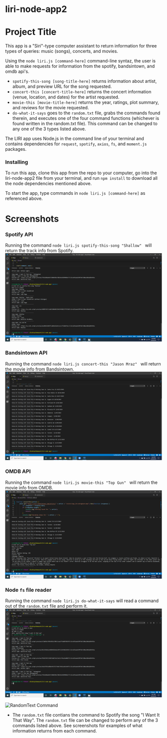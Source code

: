 # liri-node-app2

# Project Title

This app is a "Siri"-type computer assistant to return information for three types of queries: music (songs), concerts, and movies.

Using the `node liri.js [command-here]` command-line syntaz, the user is able to make requests for information from the spotify, bandsintown, and omdb api's.
 - `spotify-this-song [song-title-here]` returns information about artist, album, and preview URL for the song requested.
 - `concert-this [concert-title-here]` returns the concert information (venue, location, and dates) for the artist requested.
 - `movie-this [movie-title-here]` returns the year, ratings, plot summary, and reviews for the movie requested.
 - `do-what-it-says` goes to the `random.txt` file, grabs the commands found therein, and executes one of the four command functions (whichever is found written in the random.txt file). This command can be changed to any one of the 3 types listed above.

The LIRI app uses Node.js in the command line of your terminal and contains dependencies for `request`, `spotify`, `axios`, `fs`, and `moment.js` packages.


### Installing

To run this app, clone this app from the repo to your computer, go into the liri-node-app2 file from your terminal, and run `npm install` to download all the node dependencies mentioned above. 

To start the app, type commands in `node liri.js [command-here]` as referenced above. 


# Screenshots

### Spotify API
Running the command `node liri.js spotify-this-song "Shallow" ` will return the track info from Spotify.
![Spotify Command](/assets/SpotifyThisShallow.png)

### Bandsintown API
Running the command `node liri.js concert-this "Jason Mraz" ` will return the movie info from Bandsintown.
![ConcertThis Command](/assets/ConcertThisJasonMraz.png)

### OMDB API
Running the command `node liri.js movie-this "Top Gun" ` will return the movie info from OMDB.
![MovieThis Command](/assets/MovieThisTopGun.png)

### Node `fs` file reader
Running the command `node liri.js do-what-it-says` will read a command out of the `random.txt` file and perform it.  
![DoWhatItSays Command](/assets/DoWhatItSays.png)  

![RandomText Command](/assetss/RandomText.png)  
  - The `random.txt` file contians the command to Spotify the song "I Want It That Way". The `random.txt` file can be changed to perform any of the 3 commands listed above.
See screenshots for examples of what information returns from each command.
